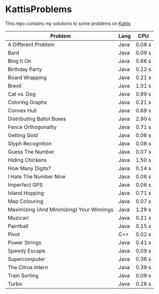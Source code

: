 # KattisProblems

This repo contains my solutions to some problems on [Kattis](https://open.kattis.com)

| Problem                                   | Lang | CPU    |
|-------------------------------------------|------|--------|
| A Different Problem                       | Java | 0.08 s |
| Bard                                      | Java | 0.09 s |
| Bing It On                                | Java | 0.66 s |
| Birthday Party                            | Java | 0.12 s |
| Board Wrapping                            | Java | 0.21 s |
| Brexit                                    | Java | 1.01 s |
| Cat vs. Dog                               | Java | 0.89 s |
| Coloring Graphs                           | Java | 0.21 s |
| Convex Hull                               | Java | 0.69 s |
| Distributing Ballot Boxes                 | Java | 2.90 s |
| Fence Orthogonality                       | Java | 0.71 s |
| Getting Gold                              | Java | 0.06 s |
| Glyph Recognition                         | Java | 0.08 s |
| Guess The Number                          | Java | 0.07 s |
| Hiding Chickens                           | Java | 1.50 s |
| How Many Digits?                          | Java | 0.14 s |
| I Hate The Number Nine                    | Java | 0.06 s |
| Imperfect GPS                             | Java | 0.06 s |
| Island Hopping                            | Java | 0.71 s |
| Map Colouring                             | Java | 0.07 s |
| Maximizing (And Minimizing) Your Winnings | Java | 1.29 s |
| Muzicari                                  | Java | 0.21 s |
| Paintball                                 | Java | 0.15 s |
| Pivot                                     | C++  | 0.02 s |
| Power Strings                             | Java | 0.41 s |
| Speedy Escape                             | Java | 0.09 s |
| Supercomputer                             | Java | 0.36 s |
| The Citrus Intern                         | Java | 0.39 s |
| Train Sorting                             | Java | 0.09 s |
| Turbo                                     | Java | 0.28 s |
